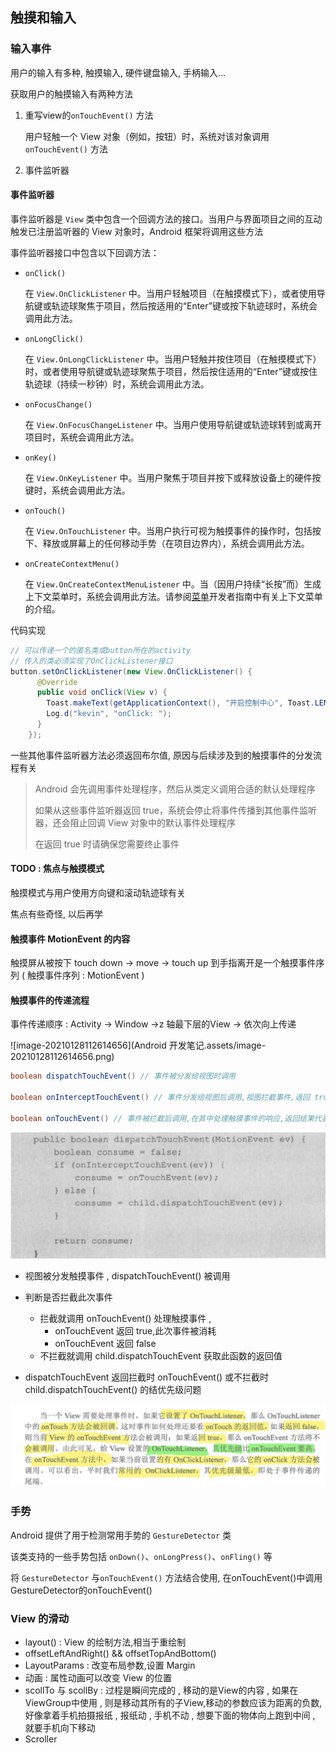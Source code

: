 ## 触摸和输入

### 输入事件

用户的输入有多种, 触摸输入, 硬件键盘输入, 手柄输入...

获取用户的触摸输入有两种方法

1. 重写view的`onTouchEvent()` 方法

   用户轻触一个 View 对象（例如，按钮）时，系统对该对象调用 `onTouchEvent()` 方法

2. 事件监听器

#### 事件监听器

事件监听器是 `View` 类中包含一个回调方法的接口。当用户与界面项目之间的互动触发已注册监听器的 View 对象时，Android 框架将调用这些方法

事件监听器接口中包含以下回调方法：

- `onClick()`

  在 `View.OnClickListener` 中。当用户轻触项目（在触摸模式下），或者使用导航键或轨迹球聚焦于项目，然后按适用的“Enter”键或按下轨迹球时，系统会调用此方法。

- `onLongClick()`

  在 `View.OnLongClickListener` 中。当用户轻触并按住项目（在触摸模式下）时，或者使用导航键或轨迹球聚焦于项目，然后按住适用的“Enter”键或按住轨迹球（持续一秒钟）时，系统会调用此方法。

- `onFocusChange()`

  在 `View.OnFocusChangeListener` 中。当用户使用导航键或轨迹球转到或离开项目时，系统会调用此方法。

- `onKey()`

  在 `View.OnKeyListener` 中。当用户聚焦于项目并按下或释放设备上的硬件按键时，系统会调用此方法。

- `onTouch()`

  在 `View.OnTouchListener` 中。当用户执行可视为触摸事件的操作时，包括按下、释放或屏幕上的任何移动手势（在项目边界内），系统会调用此方法。

- `onCreateContextMenu()`

  在 `View.OnCreateContextMenuListener` 中。当（因用户持续“长按”而）生成上下文菜单时，系统会调用此方法。请参阅[菜单](https://developer.android.com/guide/topics/ui/menus?hl=zh-cn#context-menu)开发者指南中有关上下文菜单的介绍。

代码实现

```java
// 可以传递一个的匿名类或button所在的activity
// 传入的类必须实现了OnClickListener接口
button.setOnClickListener(new View.OnClickListener() {
      @Override
      public void onClick(View v) {
        Toast.makeText(getApplicationContext(), "开启控制中心", Toast.LENGTH_SHORT).show();
        Log.d("kevin", "onClick: ");
      }
    });
```

一些其他事件监听器方法必须返回布尔值, 原因与后续涉及到的触摸事件的分发流程有关

> Android 会先调用事件处理程序，然后从类定义调用合适的默认处理程序
>
> 如果从这些事件监听器返回 true，系统会停止将事件传播到其他事件监听器，还会阻止回调 View 对象中的默认事件处理程序
>
> 在返回 true 时请确保您需要终止事件

#### TODO : 焦点与触摸模式

触摸模式与用户使用方向键和滚动轨迹球有关

焦点有些奇怪, 以后再学



#### 触摸事件 MotionEvent 的内容

触摸屏从被按下 touch down -> move -> touch up 到手指离开是一个触摸事件序列 ( 触摸事件序列 : MotionEvent )

#### 触摸事件的传递流程

事件传递顺序 : Activity -> Window ->z 轴最下层的View -> 依次向上传递

![image-20210128112614656](Android 开发笔记.assets/image-20210128112614656.png)

```java
boolean dispatchTouchEvent() // 事件被分发给视图时调用

boolean onInterceptTouchEvent() // 事件分发给视图后调用,视图拦截事件,返回 true 则拦截,不会分发给下一层

boolean onTouchEvent() // 事件被拦截后调用,在其中处理触摸事件的响应,返回结果代表是否
```

![image-20220613151235987](触摸和输入.assets/image-20220613151235987.png)

- 视图被分发触摸事件 , dispatchTouchEvent() 被调用
- 判断是否拦截此次事件

  - 拦截就调用 onTouchEvent() 处理触摸事件 ,
    - onTouchEvent 返回 true,此次事件被消耗 
    - onTouchEvent 返回 false 
  - 不拦截就调用 child.dispatchTouchEvent 获取此函数的返回值
- dispatchTouchEvent 返回拦截时 onTouchEvent() 或不拦截时 child.dispatchTouchEvent() 的结优先级问题

![image-20220514144141409](触摸和输入.assets/image-20220514144141409.png)

### 手势

Android 提供了用于检测常用手势的 `GestureDetector` 类

该类支持的一些手势包括 `onDown()`、`onLongPress()`、`onFling()` 等

将 `GestureDetector` 与`onTouchEvent()` 方法结合使用, 在onTouchEvent()中调用GestureDetector的onTouchEvent()





### View 的滑动

- layout() : View 的绘制方法,相当于重绘制
- offsetLeftAndRight() && offsetTopAndBottom()
- LayoutParams : 改变布局参数,设置 Margin
- 动画 : 属性动画可以改变 View 的位置
- scollTo 与 scollBy : 过程是瞬间完成的 , 移动的是View的内容 , 如果在ViewGroup中使用 , 则是移动其所有的子View,移动的参数应该为距离的负数,好像拿着手机拍摄报纸 , 报纸动 , 手机不动 , 想要下面的物体向上跑到中间 , 就要手机向下移动
- Scroller

